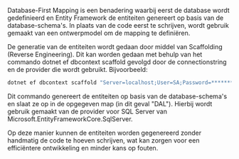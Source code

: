 
Database-First Mapping is een benadering waarbij eerst de database wordt gedefinieerd en Entity Framework de entiteiten genereert op basis van de database-schema's. In plaats van de code eerst te schrijven, wordt gebruik gemaakt van een ontwerpmodel om de mapping te definiëren.

De generatie van de entiteiten wordt gedaan door middel van Scaffolding (Reverse Engineering). Dit kan worden gedaan met behulp van het commando dotnet ef dbcontext scaffold gevolgd door de connectionstring en de provider die wordt gebruikt. Bijvoorbeeld:

```bash
dotnet ef dbcontext scaffold "Server=localhost;User=SA;Password=********;TrustServerCertificate=true" --output-dir "DAL" Microsoft.EntityFrameworkCore.SqlServer
```



Dit commando genereert de entiteiten op basis van de database-schema's en slaat ze op in de opgegeven map (in dit geval "DAL"). Hierbij wordt gebruik gemaakt van de provider voor SQL Server van Microsoft.EntityFrameworkCore.SqlServer.

Op deze manier kunnen de entiteiten worden gegenereerd zonder handmatig de code te hoeven schrijven, wat kan zorgen voor een efficiëntere ontwikkeling en minder kans op fouten.

